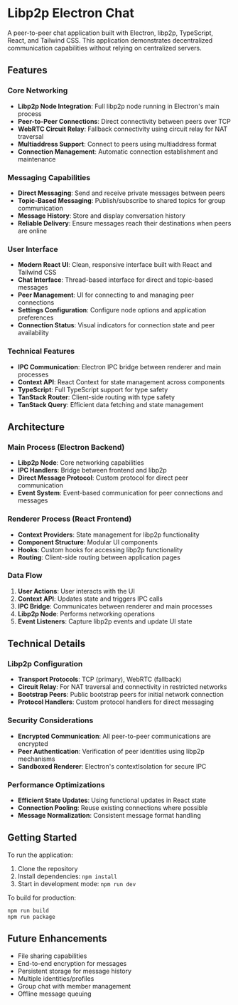 # Libp2p Electron Chat

A peer-to-peer chat application built with Electron, libp2p, TypeScript, React, and Tailwind CSS. This application demonstrates decentralized communication capabilities without relying on centralized servers.

## Features

### Core Networking
- **Libp2p Node Integration**: Full libp2p node running in Electron's main process
- **Peer-to-Peer Connections**: Direct connectivity between peers over TCP
- **WebRTC Circuit Relay**: Fallback connectivity using circuit relay for NAT traversal
- **Multiaddress Support**: Connect to peers using multiaddress format
- **Connection Management**: Automatic connection establishment and maintenance

### Messaging Capabilities
- **Direct Messaging**: Send and receive private messages between peers
- **Topic-Based Messaging**: Publish/subscribe to shared topics for group communication
- **Message History**: Store and display conversation history
- **Reliable Delivery**: Ensure messages reach their destinations when peers are online

### User Interface
- **Modern React UI**: Clean, responsive interface built with React and Tailwind CSS
- **Chat Interface**: Thread-based interface for direct and topic-based messages
- **Peer Management**: UI for connecting to and managing peer connections
- **Settings Configuration**: Configure node options and application preferences
- **Connection Status**: Visual indicators for connection state and peer availability

### Technical Features
- **IPC Communication**: Electron IPC bridge between renderer and main processes
- **Context API**: React Context for state management across components
- **TypeScript**: Full TypeScript support for type safety
- **TanStack Router**: Client-side routing with type safety
- **TanStack Query**: Efficient data fetching and state management

## Architecture

### Main Process (Electron Backend)
- **Libp2p Node**: Core networking capabilities
- **IPC Handlers**: Bridge between frontend and libp2p
- **Direct Message Protocol**: Custom protocol for direct peer communication
- **Event System**: Event-based communication for peer connections and messages

### Renderer Process (React Frontend)
- **Context Providers**: State management for libp2p functionality
- **Component Structure**: Modular UI components
- **Hooks**: Custom hooks for accessing libp2p functionality
- **Routing**: Client-side routing between application pages

### Data Flow
1. **User Actions**: User interacts with the UI
2. **Context API**: Updates state and triggers IPC calls
3. **IPC Bridge**: Communicates between renderer and main processes
4. **Libp2p Node**: Performs networking operations
5. **Event Listeners**: Capture libp2p events and update UI state

## Technical Details

### Libp2p Configuration
- **Transport Protocols**: TCP (primary), WebRTC (fallback)
- **Circuit Relay**: For NAT traversal and connectivity in restricted networks
- **Bootstrap Peers**: Public bootstrap peers for initial network connection
- **Protocol Handlers**: Custom protocol handlers for direct messaging

### Security Considerations
- **Encrypted Communication**: All peer-to-peer communications are encrypted
- **Peer Authentication**: Verification of peer identities using libp2p mechanisms
- **Sandboxed Renderer**: Electron's contextIsolation for secure IPC

### Performance Optimizations
- **Efficient State Updates**: Using functional updates in React state
- **Connection Pooling**: Reuse existing connections where possible
- **Message Normalization**: Consistent message format handling

## Getting Started

To run the application:

1. Clone the repository
2. Install dependencies: `npm install`
3. Start in development mode: `npm run dev`

To build for production:
```
npm run build
npm run package
```

## Future Enhancements
- File sharing capabilities
- End-to-end encryption for messages
- Persistent storage for message history
- Multiple identities/profiles
- Group chat with member management
- Offline message queuing 